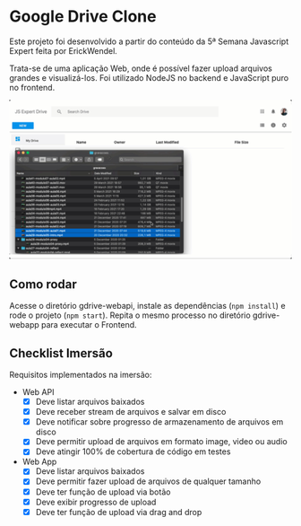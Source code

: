 # Google Drive Clone

Este projeto foi desenvolvido a partir do conteúdo da 5ª Semana Javascript Expert feita por ErickWendel.

Trata-se de uma aplicação Web, onde é possível fazer upload arquivos grandes e visualizá-los. Foi utilizado NodeJS no backend e JavaScript puro no frontend.

![](./resources/demo.gif)

## Como rodar
Acesse o diretório gdrive-webapi, instale as dependências (`npm install`) e rode o projeto (`npm start`). Repita o mesmo processo no diretório gdrive-webapp para executar o Frontend.  

## Checklist Imersão
Requisitos implementados na imersão:

- Web API
    - [x] Deve listar arquivos baixados
    - [x] Deve receber stream de arquivos e salvar em disco
    - [x] Deve notificar sobre progresso de armazenamento de arquivos em disco
    - [x] Deve permitir upload de arquivos em formato image, video ou audio
    - [x] Deve atingir 100% de cobertura de código em testes

- Web App
    - [x] Deve listar arquivos baixados
    - [x] Deve permitir fazer upload de arquivos de qualquer tamanho
    - [x] Deve ter função de upload via botão
    - [x] Deve exibir progresso de upload
    - [x] Deve ter função de upload via drag and drop
